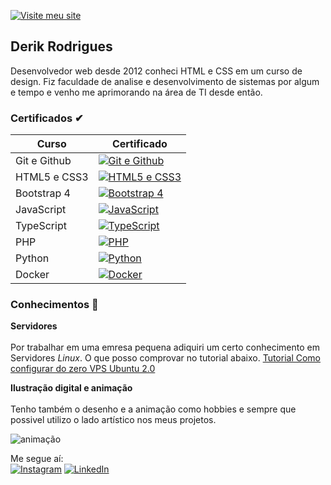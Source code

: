 [![Visite meu site](https://derikrodrigues.com.br/images/image744.png "Visite meu site")](https://derikrodrigues.com.br "Visite meu site")
## Derik Rodrigues
Desenvolvedor web desde 2012 conheci HTML e CSS em um curso de design. Fiz faculdade de analise e desenvolvimento de sistemas por algum e tempo e venho me aprimorando na área de TI desde então.

### Certificados ✔

| Curso  | Certificado |
| ------------- | ------------- |
| Git e Github  | [![Git e Github](https://derikrodrigues.com.br/images/certlight.png "Git e Github")](https://drive.google.com/file/d/1MF1rNOkSCN4NZ7nqYlSgf4R_ud1fGVsO/view?usp=drive_link "Git e Github")  |
| HTML5 e CSS3  | [![HTML5 e CSS3](https://derikrodrigues.com.br/images/certdark.png "HTML5 e CSS3")](https://drive.google.com/file/d/1P647u_i_qRdCPF2zL38Mf1xE0AL5RUAS/view?usp=drive_link "HTML5 e CSS3")  |
| Bootstrap 4  | [![Bootstrap 4](https://derikrodrigues.com.br/images/certlight.png "Bootstrap 4")](https://drive.google.com/file/d/1VRmmfhTV4XajW6PiM757iSDjkuLmnqja/view?usp=drive_link "Bootstrap 4")  |
| JavaScript | [![JavaScript](https://derikrodrigues.com.br/images/certdark.png " JavaScript")](https://drive.google.com/file/d/11Mfsm56Lnqx9eI_nADDEM4DTkjkoogxM/view?usp=drive_link "JavaScript")  |
| TypeScript  | [![TypeScript](https://derikrodrigues.com.br/images/certlight.png "TypeScript")](https://drive.google.com/file/d/1kwgxdA5axN8YeVMv9XgvJ_-N33r7Wrov/view?usp=drive_link "Typescript")  |
| PHP  | [![PHP](https://derikrodrigues.com.br/images/certdark.png "PHP")](https://drive.google.com/file/d/1ZBNJ9l8oNnOIhx2mKf7g-fK4IKU8g4G9/view?usp=drive_link "PHP")  |
| Python | [![Python](https://derikrodrigues.com.br/images/certlight.png " Python")](https://drive.google.com/file/d/1k-p0MH3YmpPd4Emc-u1koTRCTZIjVsnF/view?usp=drive_link " Python")  |
| Docker  | [![Docker](https://derikrodrigues.com.br/images/certdark.png "Docker")](https://drive.google.com/file/d/17zPvy7F_Am7MZ3glgQ_RPkMT1zJ2_Vgd/view?usp=drive_link "Nome do curso")  |

### Conhecimentos 🙌
**Servidores**<br><br>
Por trabalhar em uma emresa pequena adiquiri um certo conhecimento em Servidores *Linux*. O que posso comprovar no tutorial abaixo.
[Tutorial Como configurar do zero VPS Ubuntu 2.0](http://https://derikrodrigues.com.br/tutoriais/Como_configurar_do_zero_VPS_Ubuntu_2.0.pdf "Tutorial Como configurar do zero VPS Ubuntu 2.0")

**Ilustração digital e animação**<br><br>
Tenho também o desenho e a animação como hobbies e sempre que possivel utilizo o lado artístico nos meus projetos.

![animação](https://derikrodrigues.com.br/images/dejair0001-0010.gif "animação")

Me segue aí: <br>  [![Instagram](https://img.shields.io/badge/Instagram-000?style=for-the-badge&logo=instagram)](https://www.instagram.com/derik_arts/) [![LinkedIn](https://img.shields.io/badge/LinkedIn-000?style=for-the-badge&logo=linkedin&logoColor=0E76A8)](https://www.linkedin.com/in/derik-rodrigues-72a745143/)



